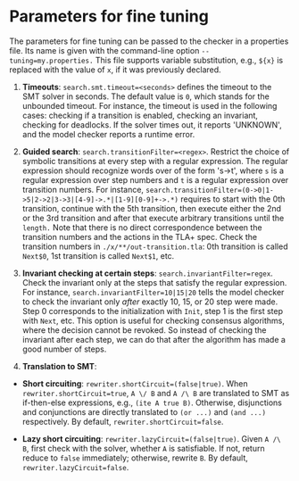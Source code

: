Parameters for fine tuning
==========================

The parameters for fine tuning can be passed to the checker in a properties file.
Its name is given with the command-line option ``--tuning=my.properties.`` This file
supports variable substitution, e.g., ``${x}`` is replaced with the value of ``x``, if it was
previously declared.
 

1. __Timeouts__: ``search.smt.timeout=<seconds>`` defines the timeout to the SMT solver
  in seconds. The default value is `0`, which stands for the unbounded timeout.
  For instance, the timeout is used in the following cases:
  checking if a transition is enabled, checking an invariant, checking for deadlocks.
  If the solver times out, it reports 'UNKNOWN', and the model checker reports a runtime
  error.

1. __Guided search__: ``search.transitionFilter=<regex>``.
  Restrict the choice of symbolic transitions at every step with a regular expression.
  The regular expression should recognize words over of the form 's->t', where `s`
  is a regular expression over step numbers and `t` is a regular expression over
  transition numbers. For instance,
  `search.transitionFilter=(0->0|1->5|2->2|3->3|[4-9]->.*|[1-9][0-9]+->.*)`
  requires to start with the 0th transition, continue with the 5th transition,
  then execute either the 2nd or the 3rd transition and after that execute
  arbitrary transitions until the ``length.`` Note that there is no direct correspondence
  between the transition numbers and the actions in the TLA+ spec. Check the 
  transition numbers in `./x/**/out-transition.tla`: 0th transition is called `Next$0`, 1st transition is called `Next$1`, etc.
  
1. __Invariant checking at certain steps__: ``search.invariantFilter=regex``.
  Check the invariant only at the steps that satisfy the regular expression.
  For instance, ``search.invariantFilter=10|15|20`` tells the model checker to
  check the invariant only *after* exactly 10, 15, or 20 step were made. Step 0 corresponds
  to the initialization with ``Init``, step 1 is the first step with ``Next``, etc.
  This option is useful for checking consensus algorithms, where the decision
  cannot be revoked. So instead of checking the invariant after each step, we can
  do that after the algorithm has made a good number of steps. 
  
1. __Translation to SMT__:
  
  - __Short circuiting__: `rewriter.shortCircuit=(false|true)`. When `rewriter.shortCircuit=true`, `A \/ B` and `A /\ B` are translated to SMT as if-then-else expressions, e.g., `(ite A true B)`. Otherwise, disjunctions and conjunctions are directly translated to `(or ...)` and `(and ...)` respectively. By default, `rewriter.shortCircuit=false`.

  - __Lazy short circuiting__: `rewriter.lazyCircuit=(false|true)`. Given `A /\ B`, first check with the solver, whether `A` is satisfiable. If not, return reduce to `false` immediately; otherwise, rewrite `B`. By default, `rewriter.lazyCircuit=false`.
